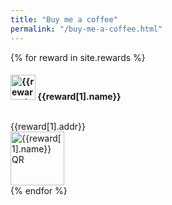 ```yaml
---
title: "Buy me a coffee"
permalink: "/buy-me-a-coffee.html"
---
```


<div class="row buycoffee flexshow flex-wrap">
{% for reward in site.rewards %}
  <div class="coffee-outter flexshow">
    <div class="coffee-box flexshow align-items">
      <div class="coffee-addr flex">
        <h4 class="for-name flexshow">
          <img class="coffee-logo" alt="{{reward[1].name}}" src="{{site.baseurl}}{{ reward[1].logo }}" height="40" width="40">
          <span style="line-height: 40px;">{{reward[1].name}}</span>
        </h4>
        <div class="excerpt" style="word-break: break-all;">{{reward[1].addr}}</div>
      </div>
      <div class="coffee-qr">
        <img alt="{{reward[1].name}} QR" src="{{site.baseurl}}{{ reward[1].qr }}" height="86" width="86">
      </div>
    </div>
  </div>
{% endfor %}
</div>
